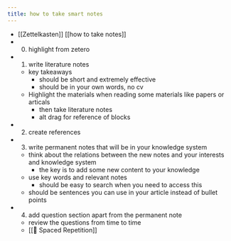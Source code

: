```yaml
---
title: how to take smart notes
---
```

- [[Zettelkasten]] [[how to take notes]]
- 0. highlight from zetero
- 1. write literature notes
	- key takeaways
		- should be short and extremely effective
		- should be in your own words, no cv
	- Highlight the materials when reading some materials like papers or articals
		- then take literature notes
		- alt drag for reference of blocks
- 2. create references
- 3. write permanent notes that will be in your knowledge system
	- think about the relations between the new notes and your interests and knowledge system
		- the key is to add some new content to your knowledge
	- use key words and relevant notes
		- should be easy to search when you need to access this
	- should be sentences you can use in your article instead of bullet points
- 4. add question section apart from the permanent note
	- review the questions from time to time
	- [[👀 Spaced Repetition]]